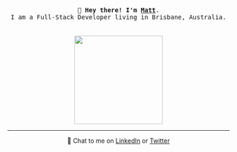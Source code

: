 <p align="center">
  <br>
  <br>
  <samp>
    <b>👋 Hey there! I'm <a href="https://matthewmuscat.com.au">Matt</a></b>.
    <br>
    I am a Full-Stack Developer living in Brisbane, Australia.
    <br>
  </samp>
  <br>
  <br>
<!--   <img src="https://github.com/selimdoyranli/selimdoyranli/blob/master/preview.gif" width="350" /> -->
  <img src="https://media4.giphy.com/media/3d2yl0QuHpHdYtfwVh/source.gif" width="200" />
  
</p>

------------
<p align="center">
  💬 Chat to me on <a href="https://www.linkedin.com/in/matthewmuscat/" target="_blank">LinkedIn</a> or <a href="https://twitter.com/mattjmuscat" target="_blank">Twitter</a>
</p>
